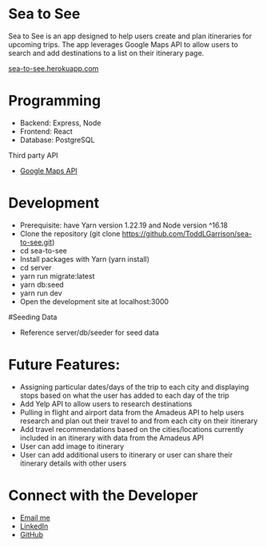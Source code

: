 # Sea to See

Sea to See is an app designed to help users create and plan itineraries for upcoming trips. The app leverages Google Maps API to allow users to search and add destinations to a list on their itinerary page.

<a href="sea-to-see.herokuapp.com" target="_blank">sea-to-see.herokuapp.com</a>

# Programming

- Backend: Express, Node
- Frontend: React
- Database: PostgreSQL

Third party API
- <a href="https://developers.google.com/maps" target="_blank">Google Maps API</a> 

# Development

- Prerequisite: have Yarn version 1.22.19 and Node version ^16.18
- Clone the repository (git clone https://github.com/ToddLGarrison/sea-to-see.git)
- cd sea-to-see
- Install packages with Yarn (yarn install)
- cd server
- yarn run migrate:latest
- yarn db:seed
- yarn run dev
- Open the development site at localhost:3000

#Seeding Data

- Reference server/db/seeder for seed data

# Future Features:

- Assigning particular dates/days of the trip to each city and displaying stops based on what the user has added to each day of the trip
- Add Yelp API to allow users to research destinations
- Pulling in flight and airport data from the Amadeus API to help users research and plan out their travel to and from each city on their itinerary
- Add travel recommendations based on the cities/locations currently included in an itinerary with data from the Amadeus API
- User can add image to itinerary
- User can add additional users to itinerary or user can share their itinerary details with other users


# Connect with the Developer

- <a href="mailto: toddlgarrison@gmail.com">Email me</a>
- <a href="https://www.linkedin.com/in/toddlgarrison/" target="_blank">LinkedIn</a>
- <a href="https://github.com/ToddLGarrison" target="_blank">GitHub</a>